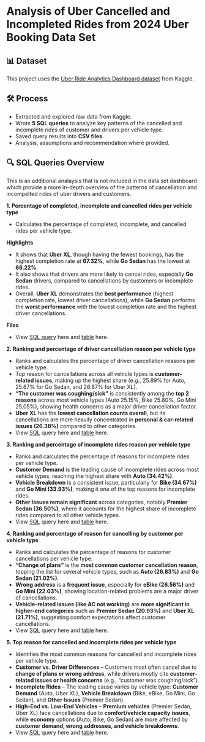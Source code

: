 # Analysis of Uber Cancelled and Incompleted Rides from 2024 Uber Booking Data Set

## 📊 Dataset  
This project uses the [Uber Ride Analytics Dashboard dataset](https://www.kaggle.com/datasets/yashdevladdha/uber-ride-analytics-dashboard/data) from Kaggle.  

## 🛠️ Process  
- Extracted and explored raw data from Kaggle.  
- Wrote **5 SQL queries** to analyze key patterns of the cancelled and incomplete rides of customer and drivers
  per vehicle type.  
- Saved query results into **CSV files**.
- Analysis, assumptions and recommendation where provided. 

## 🔍 SQL Queries Overview  

This is an additional analaysis that is not included in the data set dashboard which provide a more in-depth overview 
of the patterns of cancellation and incompelted rides of uber drivers and customers.

**1. Percentage of completed, incomplete and cancelled rides per vehicle type**  
   - Calculates the percentage of completed, incomplete, and cancelled rides per vehicle type.

  **Highlights**
   - It shows that **Uber XL**, though having the fewest bookings, has the highest completion rate at **67.32%**, while **Go Sedan** has the lowest at **66.22%**.
   - It also shows that drivers are more likely to cancel rides, especially **Go Sedan** drivers, compared to cancellations by customers or incomplete rides.
   - Overall, **Uber XL** demonstrates the **best performance** (highest completion rate, lowest driver cancellations), while **Go Sedan** performs the **worst performance** with the lowest completion rate and the highest driver cancellations.
     
  **Files**
  - View [SQL query](https://github.com/renielviado/SQL-Projects/blob/ba5649bb86f75bedac3659d77f78f3eb43b81685/Percentage%20of%20completed%2C%20incomplete%20and%20cancelled%20rides%20per%20vehicle%20type.sql) here and [table](https://github.com/renielviado/SQL-Projects/blob/ba5649bb86f75bedac3659d77f78f3eb43b81685/Percentage%20of%20completed%2C%20incomplete%20and%20cancelled%20rides%20per%20vehicle%20type.csv) here.

**2. Ranking and percentage of driver cancellation reason per vehicle type**  
   - Ranks and calculates the percentage of driver cancellation reasons per vehicle type.
   - Top reason for cancellations across all vehicle types is **customer-related issues**, making up the highest share (e.g., 25.89% for Auto, 25.67% for Go Sedan, and 26.87% for Uber XL).
   - **“The customer was coughing/sick”** is consistently among the **top 2 reasons** across most vehicle types (Auto 25.15%, Bike 25.80%, Go Mini 25.05%), showing health concerns as a major driver cancellation factor.
   - **Uber XL** has the **lowest cancellation counts overall**, but its cancellations are more heavily concentrated in **personal & car-related issues (26.38%)** compared to other categories.
   - View [SQL](https://github.com/renielviado/SQL-Projects/blob/9e2e5ead166ccbb4935f63f68387ec04ea6477fa/Ranking%20and%20percentage%20of%20driver%20cancellation%20reason%20per%20vehicle%20type.sql) query here and [table](https://github.com/renielviado/SQL-Projects/blob/9e2e5ead166ccbb4935f63f68387ec04ea6477fa/Ranking%20and%20percentage%20of%20driver%20cancellation%20reason%20per%20vehicle%20type.csv) here.

**3. Ranking and percentage of incomplete rides reason per vehicle type**  
   - Ranks and calculates the percentage of reasons for incomplete rides per vehicle type.
   - **Customer Demand** is the leading cause of incomplete rides across most vehicle types, reaching the highest share with **Auto (34.42%)**.
   - **Vehicle Breakdown** is a consistent issue, particularly for **Bike (34.67%)** and **Go Mini (33.93%)**, making it one of the top reasons for incomplete rides.
   - **Other Issues remain significant** across categories, notably **Premier Sedan (36.50%)**, where it accounts for the highest share of incomplete rides compared to all other vehicle types.
   - View [SQL](https://github.com/renielviado/SQL-Projects/blob/9e2e5ead166ccbb4935f63f68387ec04ea6477fa/Ranking%20and%20percentage%20of%20incomplete%20rides%20reason%20per%20vehicle%20type.sql) query here and [table](https://github.com/renielviado/SQL-Projects/blob/9e2e5ead166ccbb4935f63f68387ec04ea6477fa/Ranking%20and%20percentage%20of%20incomplete%20rides%20reason%20per%20vehicle%20type.csv) here.

**4. Ranking and percentage of reason for cancelling by customer per vehicle type**  
   - Ranks and calculates the percentage of reasons for customer cancellations per vehicle type.
   - **“Change of plans”** is the **most common customer cancellation reason**, topping the list for several vehicle types, such as **Auto (26.83%)** and **Go Sedan (21.02%)**.
   - **Wrong address** is a **frequent issue**, especially for **eBike (26.56%)** and **Go Mini (22.03%)**, showing location-related problems are a major driver of cancellations.
   - **Vehicle-related issues (like AC not working)** are **more significant in higher-end categories** such as **Premier Sedan (20.93%)** and **Uber XL (21.71%)**, suggesting comfort expectations affect customer cancellations.
   - View [SQL](https://github.com/renielviado/SQL-Projects/blob/9e2e5ead166ccbb4935f63f68387ec04ea6477fa/Ranking%20and%20percentage%20of%20reason%20for%20cancelling%20by%20customer%20per%20vehicle%20type.sql) query here and [table](https://github.com/renielviado/SQL-Projects/blob/9e2e5ead166ccbb4935f63f68387ec04ea6477fa/Ranking%20and%20percentage%20of%20reason%20for%20cancelling%20by%20customer%20per%20vehicle%20type.csv) here. 

**5. Top reason for cancelled and incomplete rides per vehicle type**  
   - Identifies the most common reasons for cancelled and incomplete rides per vehicle type.
   - **Customer vs. Driver Differences** – Customers most often cancel due to **change of plans or wrong address**, while drivers mostly cite **customer-related issues or health concerns** (e.g., “customer was coughing/sick”).
   - **Incomplete Rides** – The leading cause varies by vehicle type: **Customer Demand** (Auto, Uber XL), **Vehicle Breakdown** (Bike, eBike, Go Mini, Go Sedan), and **Other Issues** (Premier Sedan).
   - **High-End vs. Low-End Vehicles** – **Premium vehicles** (Premier Sedan, Uber XL) face cancellations due to **comfort/vehicle capacity issues**, while **economy** options (Auto, Bike, Go Sedan) are more affected by **customer demand, wrong addresses, and vehicle breakdowns**.
   - View [SQL](https://github.com/renielviado/SQL-Projects/blob/9e2e5ead166ccbb4935f63f68387ec04ea6477fa/Top%20reason%20for%20cancelled%20and%20incomplete%20rides%20per%20vehicle%20type.sql) query here and [table](https://github.com/renielviado/SQL-Projects/blob/9e2e5ead166ccbb4935f63f68387ec04ea6477fa/Top%20reason%20for%20cancelled%20and%20incomplete%20rides%20per%20vehicle%20type.csv) here.

